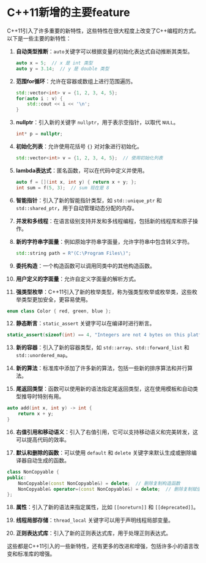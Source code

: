 # C++11新增的主要feature

C++11引入了许多重要的新特性，这些特性在很大程度上改变了C++编程的方式。以下是一些主要的新特性：

1. **自动类型推断**：`auto`关键字可以根据变量的初始化表达式自动推断其类型。

   ```cpp
   auto x = 5;  // x 是 int 类型
   auto y = 3.14;  // y 是 double 类型
   ```

2. **范围for循环**：允许在容器或数组上进行范围遍历。

   ```cpp
   std::vector<int> v = {1, 2, 3, 4, 5};
   for(auto i : v) {
       std::cout << i << '\n';
   }
   ```

3. **nullptr**：引入新的关键字 `nullptr`，用于表示空指针，以取代 `NULL`。

   ```cpp
   int* p = nullptr;
   ```

4. **初始化列表**：允许使用花括号 `{}` 对对象进行初始化。

   ```cpp
   std::vector<int> v = {1, 2, 3, 4, 5};  // 使用初始化列表
   ```

5. **lambda表达式**：匿名函数，可以在代码中定义并使用。

   ```cpp
   auto f = [](int x, int y) { return x + y; };
   int sum = f(5, 3);  // sum 现在是 8
   ```

6. **智能指针**：引入了新的智能指针类型，如 `std::unique_ptr` 和 `std::shared_ptr`，用于自动管理动态分配的内存。

7. **并发和多线程**：在语言级别支持并发和多线程编程，包括新的线程库和原子操作。

8. **新的字符串字面量**：例如原始字符串字面量，允许字符串中包含转义字符。

   ```cpp
   std::string path = R"(C:\Program Files\)";
   ```

9. **委托构造**：一个构造函数可以调用同类中的其他构造函数。

10. **用户定义的字面量**：允许自定义字面量的解析方式。

11. **强类型枚举**：C++11引入了新的枚举类型，称为强类型枚举或枚举类，这些枚举类型更加安全，更容易使用。

   ```cpp
   enum class Color { red, green, blue };
   ```

12. **静态断言**：`static_assert` 关键字可以在编译时进行断言。

   ```cpp
   static_assert(sizeof(int) == 4, "Integers are not 4 bytes on this platform");
   ```

13. **新的容器**：引入了新的容器类型，如 `std::array`、`std::forward_list` 和 `std::unordered_map`。

14. **新的算法**：标准库中添加了许多新的算法，包括一些新的排序算法和并行算法。

15. **尾返回类型**：函数可以使用新的语法指定尾返回类型，这在使用模板和自动类型推导时特别有用。

   ```cpp
   auto add(int x, int y) -> int {
       return x + y;
   }
   ```

16. **右值引用和移动语义**：引入了右值引用，它可以支持移动语义和完美转发，这可以提高代码的效率。

17. **默认和删除的函数**：可以使用 `default` 和 `delete` 关键字来默认生成或删除编译器自动生成的函数。

   ```cpp
   class NonCopyable {
   public:
       NonCopyable(const NonCopyable&) = delete;  // 删除复制构造函数
       NonCopyable& operator=(const NonCopyable&) = delete;  // 删除复制赋值运算符
   };
   ```

18. **属性**：引入了新的语法来指定属性，比如 `[[noreturn]]` 和 `[[deprecated]]`。

19. **线程局部存储**：`thread_local` 关键字可以用于声明线程局部变量。

20. **正则表达式库**：引入了新的正则表达式库，用于处理正则表达式。

这些都是C++11引入的一些新特性，还有更多的改进和增强，包括许多小的语言改变和标准库的增强。

